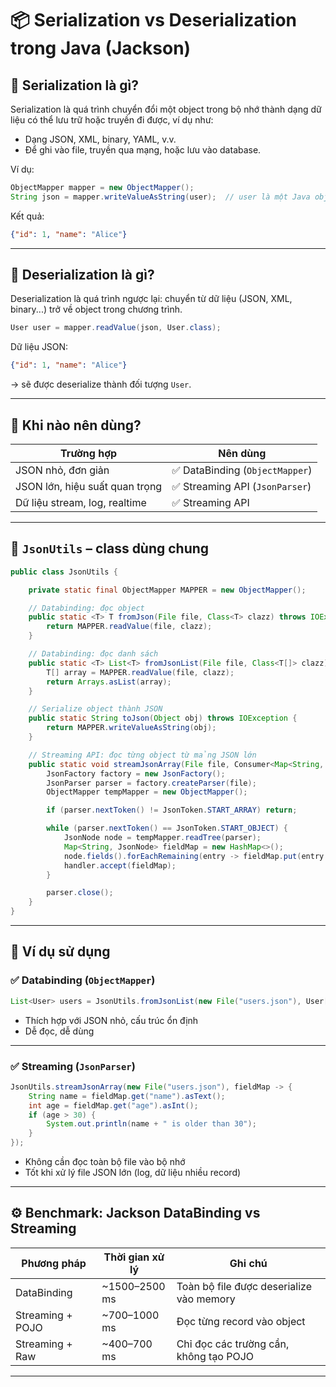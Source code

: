 # 📦 Serialization vs Deserialization trong Java (Jackson)

## 🔄 Serialization là gì?

Serialization là quá trình chuyển đổi một object trong bộ nhớ thành dạng dữ liệu có thể lưu trữ hoặc truyền đi được, ví dụ như:

- Dạng JSON, XML, binary, YAML, v.v.
- Để ghi vào file, truyền qua mạng, hoặc lưu vào database.

Ví dụ:

```java
ObjectMapper mapper = new ObjectMapper();
String json = mapper.writeValueAsString(user);  // user là một Java object
```

Kết quả:

```json
{"id": 1, "name": "Alice"}
```

---

## 🔁 Deserialization là gì?

Deserialization là quá trình ngược lại: chuyển từ dữ liệu (JSON, XML, binary...) trở về object trong chương trình.

```java
User user = mapper.readValue(json, User.class);
```

Dữ liệu JSON:

```json
{"id": 1, "name": "Alice"}
```

→ sẽ được deserialize thành đối tượng `User`.

---

## 📌 Khi nào nên dùng?

| Trường hợp | Nên dùng |
|-----------|----------|
| JSON nhỏ, đơn giản | ✅ DataBinding (`ObjectMapper`) |
| JSON lớn, hiệu suất quan trọng | ✅ Streaming API (`JsonParser`) |
| Dữ liệu stream, log, realtime | ✅ Streaming API |

---

## 🔧 `JsonUtils` – class dùng chung

```java
public class JsonUtils {

    private static final ObjectMapper MAPPER = new ObjectMapper();

    // Databinding: đọc object
    public static <T> T fromJson(File file, Class<T> clazz) throws IOException {
        return MAPPER.readValue(file, clazz);
    }

    // Databinding: đọc danh sách
    public static <T> List<T> fromJsonList(File file, Class<T[]> clazz) throws IOException {
        T[] array = MAPPER.readValue(file, clazz);
        return Arrays.asList(array);
    }

    // Serialize object thành JSON
    public static String toJson(Object obj) throws IOException {
        return MAPPER.writeValueAsString(obj);
    }

    // Streaming API: đọc từng object từ mảng JSON lớn
    public static void streamJsonArray(File file, Consumer<Map<String, JsonNode>> handler) throws IOException {
        JsonFactory factory = new JsonFactory();
        JsonParser parser = factory.createParser(file);
        ObjectMapper tempMapper = new ObjectMapper();

        if (parser.nextToken() != JsonToken.START_ARRAY) return;

        while (parser.nextToken() == JsonToken.START_OBJECT) {
            JsonNode node = tempMapper.readTree(parser);
            Map<String, JsonNode> fieldMap = new HashMap<>();
            node.fields().forEachRemaining(entry -> fieldMap.put(entry.getKey(), entry.getValue()));
            handler.accept(fieldMap);
        }

        parser.close();
    }
}
```

---

## 🧪 Ví dụ sử dụng

### ✅ Databinding (`ObjectMapper`)

```java
List<User> users = JsonUtils.fromJsonList(new File("users.json"), User[].class);
```

- Thích hợp với JSON nhỏ, cấu trúc ổn định
- Dễ đọc, dễ dùng

---

### ✅ Streaming (`JsonParser`)

```java
JsonUtils.streamJsonArray(new File("users.json"), fieldMap -> {
    String name = fieldMap.get("name").asText();
    int age = fieldMap.get("age").asInt();
    if (age > 30) {
        System.out.println(name + " is older than 30");
    }
});
```

- Không cần đọc toàn bộ file vào bộ nhớ
- Tốt khi xử lý file JSON lớn (log, dữ liệu nhiều record)

---

## ⚙️ Benchmark: Jackson DataBinding vs Streaming

| Phương pháp        | Thời gian xử lý | Ghi chú |
|--------------------|------------------|--------|
| DataBinding         | ~1500–2500 ms    | Toàn bộ file được deserialize vào memory |
| Streaming + POJO   | ~700–1000 ms     | Đọc từng record vào object |
| Streaming + Raw    | ~400–700 ms      | Chỉ đọc các trường cần, không tạo POJO |

---
